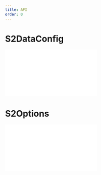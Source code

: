```yaml
---
title: API
order: 0
---
```

# S2DataConfig

<embed src="@/docs/api/general/s2-data-config.en.md"></embed>

# S2Options

<embed src="@/docs/api/general/s2-options.en.md"></embed>

